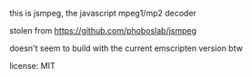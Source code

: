 this is jsmpeg, the javascript mpeg1/mp2 decoder

stolen from https://github.com/phoboslab/jsmpeg

doesn't seem to build with the current emscripten version btw

license: MIT
